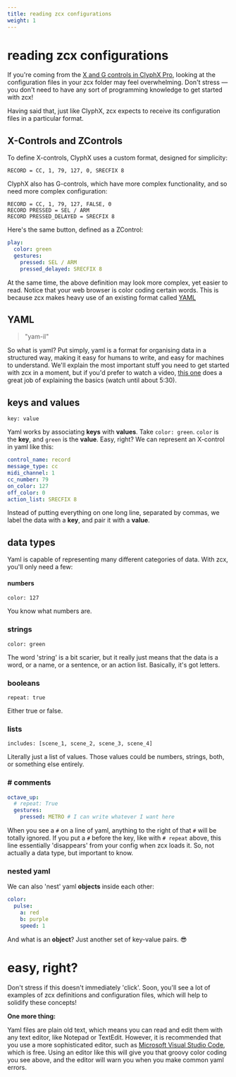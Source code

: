 ```yaml
---
title: reading zcx configurations
weight: 1
---
```


# reading zcx configurations

If you're coming from the [X and G controls in ClyphX Pro](https://www.cxpman.com/manual/using-midi-controllers/), looking at the configuration files in your zcx folder may feel overwhelming. Don't stress — you don't need to have any sort of programming knowledge to get started with zcx! 

Having said that, just like ClyphX, zcx expects to receive its configuration files in a particular format.

## X-Controls and ZControls

To define X-controls, ClyphX uses a custom format, designed for simplicity:

```ClyphX
RECORD = CC, 1, 79, 127, 0, SRECFIX 8
```

ClyphX also has G-controls, which have more complex functionality, and so need more complex configuration:

```ClyphX
RECORD = CC, 1, 79, 127, FALSE, 0
RECORD PRESSED = SEL / ARM
RECORD PRESSED_DELAYED = SRECFIX 8
```

Here's the same button, defined as a ZControl:

```yaml
play:
  color: green
  gestures:
    pressed: SEL / ARM
    pressed_delayed: SRECFIX 8
```

At the same time, the above definition may look more complex, yet easier to read. Notice that your web browser is color coding certain words. This is because zcx makes heavy use of an existing format called [YAML](https://en.wikipedia.org/wiki/YAML)

## YAML
> "yam-il"

So what is yaml? Put simply, yaml is a format for organising data in a structured way, making it easy for humans to write, and easy for machines to understand. We'll explain the most important stuff you need to get started with zcx in a moment, but if you'd prefer to watch a video, [this one](https://www.youtube.com/watch?v=cdLNKUoMc6c) does a great job of explaining the basics (watch until about 5:30).

## keys and values

`key: value`

Yaml works by associating __keys__ with __values__. Take `color: green`. `color` is the **key**, and `green` is the **value**. Easy, right? We can represent an X-control in yaml like this:

```yaml
control_name: record
message_type: cc
midi_channel: 1
cc_number: 79
on_color: 127
off_color: 0
action_list: SRECFIX 8
```

Instead of putting everything on one long line, separated by commas, we label the data with a **key**, and pair it with a **value**.

## data types

Yaml is capable of representing many different categories of data. With zcx, you'll only need a few:
#### numbers
`color: 127`

You know what numbers are.
### strings
`color: green`

The word 'string' is a bit scarier, but it really just means that the data is a word, or a name, or a sentence, or an action list. Basically, it's got letters.

### booleans
`repeat: true`

Either true or false.

### lists
`includes: [scene_1, scene_2, scene_3, scene_4]`

Literally just a list of values. Those values could be numbers, strings, both, or something else entirely.

### # comments
```yaml
octave_up:
  # repeat: True
  gestures:
    pressed: METRO # I can write whatever I want here
```

When you see a  `#` on a line of yaml, anything to the right of that `#` will be totally ignored. If you put a `#` before the key, like with `# repeat` above, this line essentially 'disappears' from your config when zcx loads it. So, not actually a data type, but important to know.

### nested yaml

We can also 'nest' yaml **objects** inside each other:

```yaml
color:
  pulse:
    a: red
    b: purple
    speed: 1
```

And what is an **object**? Just another set of key-value pairs. 😎

# easy, right?

Don't stress if this doesn't immediately 'click'. Soon, you'll see a lot of examples of zcx definitions and configuration files, which will help to solidify these concepts!

**One more thing:**

Yaml files are plain old text, which means you can read and edit them with any text editor, like Notepad or TextEdit. However, it is recommended that you use a more sophisticated editor, such as [Microsoft Visual Studio Code](https://code.visualstudio.com/), which is free. Using an editor like this will give you that groovy color coding you see above, and the editor will warn you when you make common yaml errors.
